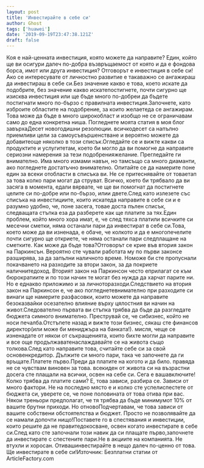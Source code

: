 ```yaml
---
layout: post
title: 'Инвестирайте в себе си'
author: Ghost
tags: ['huawei']
date: '2019-09-19T23:47:38.121Z'
draft: false
---
```


Коя е най-ценната инвестиция, която можете да направите? Един, който ще ви осигури далеч по-добра възвръщаемост от която и да е фондова борса, имот или друга инвестиция? Отговорът е инвестиция в себе си!Ако се интересувате от личностно развитие е такаважно се ангажираш да инвестираш в себе си.Без значение какво е това, което искате да подобрите, без значение какво искатепостигнете, почти сигурно ще изисква инвестиция или ще бъде много по-добреи да бъдете постигнати много по-бързо с правилната инвестиция.Започнете, като изброите областите на подобрение, за които желаетеда се ангажирам. Това може да бъде в много широкобласт и изобщо не се ограничавам само до една конкретна ниша. Погледнете моята статия в моя блог завърхаДесет новогодишни резолюции. всичкодесет са напълно приемливи цели за самоусъвършенстване и вероятно можете да добавитеоще няколко в този списък.Огледайте се и вижте какви са продуктите и услугитетам, което би могло да ви помогне да направите сериозни намерения за тези подобренияжелание. Прегледайте ги внимателно. Има много измами навън, но тамсъщо са много диаманти, ако погледнете достатъчно внимателно. Опитайте се да намерите поне един за всеки отобласти в списъка ви. Не се притеснявайте от товаетап за това колко пари могат да струват. Всичко, което би трябвало да ви засяга в момента, едали вярвате, че ще ви помогнат да постигнете целите си по-добре или по-бързо, илии двете.След като излезете със списъка на инвестициите, които искатеда направите в себе си и е разумно удобно, че, поне засега, товае доста пълен списък, следващата стъпка еза да разберете как ще платите за тях.Един проблем, който много хора имат, е, че след тяхса платили всичките си месечни сметки, няма останали пари да инвестират в себе си.Това, което може да ви изненада, е обаче, че колкото и да е многопечелите почти сигурно ще откриете, че няма останали пари следплащане на сметките. Как може да бъде това?Отговорът се крие във втория закон на Паркинсън. Вероятно сте чували работата му по първи законсе разширява, за да запълни наличното време. Номоже би сте пропуснали покачването на разходите за втори закон, за да покриете наличнитедоход. Вторият закон на Паркинсон често еприлагат се към бюрократиите и по този начин те могат без нужда да харчат парите ни. Но е еднакво приложимо и за личноторазходи.Следствието на втория закон на Паркинсон е, че ако погледнетевнимателно при разходите си винаги ще намерите разфасовки, които можете да направите безоказвайки осезателно влияние върху цялостния ви начин на живот.Следователно първата ви стъпка трябва да бъде да разгледате бюджета симного внимателно. Преструвай се, че сибизнес, който не носи печалба.Отстъпете назад и вижте този бизнес, сякаш сте финансов директор(или може би мениджъра на банката!). мисля, чеще се изненадате от някои от съкращенията, които бихте могли да направите и все още продължаватенаслаждавайте се на живота също толкова.След като направите това, считайте себе си за свой основенкредитор. Дължите си много пари, така че започнете да ги връщате.Платете първо.Преди да платите на когото и да било. правяда не се чувствам виновен за това. всекиден от живота си на възрастни досега сте плащали на всички, освен на себе си. Сега е вашавключите!Колко трябва да платите сами? Е, това зависи, разбира се. Зависи от много фактори. Не на последно място е и колко сте успелиспестете от бюджета си, уверете се, че поне половината от това отива при вас. Някои треньори предполагат, че тя трябва да бъде минимумот 10% от вашите брутни приходи. Но отновоПодчертавам, че това зависи от вашите собствени обстоятелства и бюджет. Просто не позволявайте да се намали допочти нищо!Поставете го в спестявания и инвестиции, които решите да не правитедокосване, освен когато инвестирате в себе си.След като сте започнали този навик да си плащате първо,започнете да инвестирате с спестените пари.Не в акциите на компанията. Не втухли и хоросан. Отивашинвестирайте в нещо далеч по-ценно от това. Ще инвестирате в себе си!Източник: Безплатни статии от ArticleFactory.com
